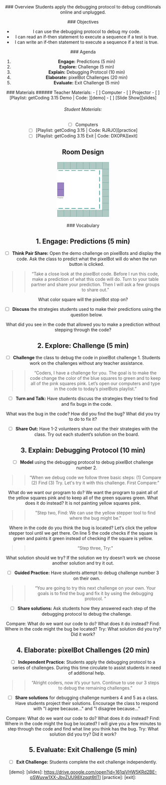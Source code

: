 <header class='header' title='Debugging Conditionals' subtitle='Lesson 15'/>

<notable>
<iconp src='/icons/activity.png'>### Overview</iconp>
Students apply the debugging protocol to debug conditionals online and unplugged.

<iconp src='/icons/objectives.png'>### Objectives</iconp>
- I can use the debugging protocol to debug my code.
- I can read an if-then statement to execute a sequence if a test is true.
- I can write an if-then statement to execute a sequence if a test is true.


<iconp src='/icons/agenda.png'>### Agenda</iconp>

1. **Engage:** Predictions (5 min)
1. **Explore:** Challenge (5 min)
1. **Explain:** Debugging Protocol  (10 min)
1. **Elaborate:** pixelBot Challenges (20 min)
1. **Evaluate:** Exit Challenge (5 min)

<note>
<iconp src='/icons/materials.png'>### Materials</iconp>
###### Teacher Materials:
- [ ] Computer
- [ ] Projector
- [ ] [Playlist: getCoding 3.15 Demo | Code: ][demo]
- [ ] [Slide Show][slides]

###### Student Materials:
- [ ] Computers
- [ ] [Playlist: getCoding 3.15  | Code: RJRJO][practice]
- [ ] [Playlist: getCoding 3.15 Exit | Code: DXOPA][exit]
</note>

## Room Design
![room](/images/layout-online.png)

<note>
<iconp src='/icons/vocab.png'>### Vocabulary</iconp>
</note>

<pagebreak/>

## 1. Engage: Predictions (5 min)
- [ ] **Think Pair Share:** Open the demo challenge on pixelBots and display the code. Ask the class to predict what the pixelBot will do when the run button is clicked.
>>“Take a close look at the pixelBot code. Before I run this code, make a prediction of what this code will do. Turn to your table partner and share your prediction. Then I will ask a few groups to share out.”

<iconp type='question'>What color square will the pixelBot stop on?</iconp>

- [ ] **Discuss** the strategies students used to make their predictions using the question below.

<iconp type='question'>What did you see in the code that allowed you to make a prediction without stepping through the code?</iconp>

## 2. Explore: Challenge (5 min)
- [ ] **Challenge** the class to debug the code in pixelBot challenge 1. Students work on the challenges without any teacher assistance.
>> “Coders, I have a challenge for you. The goal is to make the code change the color of the blue squares to green and to keep all of the pink squares pink. Let’s open our computers and type in the code to today’s pixelBots playlist.”

- [ ] **Turn and Talk:** Have students discuss the strategies they tried to find and fix bugs in the code.

<iconp type='question'>What was the bug in the code?</iconp>
<iconp type='question'>How did you find the bug?</iconp>
<iconp type='question'>What did you try to do to fix it?</iconp>

- [ ] **Share Out:** Have 1-2 volunteers share out the their strategies with the class. Try out each student’s solution on the board.

## 3. Explain: Debugging Protocol (10 min)
- [ ] **Model** using the debugging protocol to debug pixelBot challenge number 2.
>>“When we debug code we follow three basic steps: (1) Compare (2) Find (3) Try. Let's try it with this challenge. First Compare:"

<iconp type='question'>What do we want our program to do?</iconp>
<iconp type='answer'>We want the program to paint all of the yellow squares pink and to keep all of the green squares green.</iconp>
<iconp type='question'>What does it do instead?</iconp>
<iconp type='answer'>It is not painting yellow squares pink.</iconp>

>>"Step two, Find: We can use the yellow stepper tool to find where the bug might be."

<iconp type='question'>Where in the code do you think the bug is located? Let’s click the yellow stepper tool until we get there.</iconp>
<iconp type='answer'>On line 5 the code checks if the square is green and paints it green instead of checking if the square is yellow.</iconp>

>>“Step three, Try:"

<iconp type='question'>What solution should we try? If the solution we try doesn’t work we choose another solution and try it out.</iconp>

- [ ] **Guided Practice:** Have students attempt to debug challenge number 3 on their own.
>>“You are going to try this next challenge on your own. Your goals is to find the bug and fix it by using the debugging protocol. ”

- [ ] **Share solutions:** Ask students how they answered each step of the debugging protocol to debug the challenge.

<iconp type='question'>Compare: What do we want our code to do? What does it do instead?</iconp>
<iconp type='question'>Find: Where in the code might the bug be located?</iconp>
<iconp type='question'>Try: What solution did you try? Did it work?</iconp>

## 4. Elaborate: pixelBot Challenges (20 min)
- [ ] **Independent Practice:** Students apply the debugging protocol to a series of challenges. During this time circulate to assist students in need of additional help.
>>“Alright coders, now it’s your turn. Continue to use our 3 steps to debug the remaining challenges.”

- [ ] **Share solutions** for debugging challenge numbers 4 and 5 as a class. Have students project their solutions. Encourage the class to respond with "I agree because..." and "I disagree because..."

<iconp type='question'>Compare: What do we want our code to do? What does it do instead?</iconp>
<iconp type='question'>Find: Where in the code might the bug be located? I will give you a few minutes to step through the code and find what line you think has the bug.</iconp>
<iconp type='question'>Try: What solution did you try? Did it work?</iconp>

## 5. Evaluate: Exit Challenge (5 min)
- [ ] **Exit Challenge:** Students complete the exit challenge independently.

</notable>

[demo]:
[slides]: https://drive.google.com/open?id=161qjVHW5KRd2BE-oSWuvw1XX-JbvZUU98Xzqqt6tlTI
[practice]:
[exit]:

